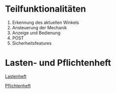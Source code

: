 # Teilfunktionalitäten
 1. Erkennung des aktuellen Winkels
 2. Ansteuerung der Mechanik
 3. Anzeige und Bedienung
 4. POST
 5. Sicherheitsfeatures

# Lasten- und Pflichtenheft

[Lastenheft](https://github.com/Nutellabrot06/Messerschaerfer-Schleifwinkelsteuerung/blob/main/docs/referenziert/Requirement_Engineering/Lastenheft.md)

[Pflichtenheft](https://github.com/Nutellabrot06/Messerschaerfer-Schleifwinkelsteuerung/blob/main/docs/referenziert/Requirement_Engineering/Pflichtenheft.md)


